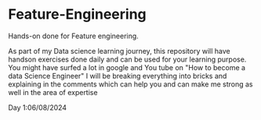 # Feature-Engineering
Hands-on done for Feature engineering.


As part of my Data science learning journey, this repository will have handson exercises done daily and can be used for your learning  purpose.
You might have surfed a lot in google and You tube on "How to become a data Science Engineer" 
I will be breaking everything into bricks and explaining in the comments which can help you and can make me strong as well in the area of expertise

Day 1:06/08/2024


